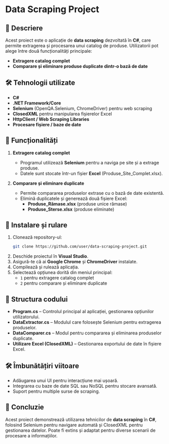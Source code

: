 # Data Scraping Project

## 📌 Descriere
Acest proiect este o aplicație de **data scraping** dezvoltată în **C#**, care permite extragerea și procesarea unui catalog de produse. Utilizatorii pot alege între două funcționalități principale:
- **Extragere catalog complet**
- **Comparare și eliminare produse duplicate dintr-o bază de date**

## 🛠️ Tehnologii utilizate
- **C#**
- **.NET Framework/Core**
- **Selenium** (OpenQA.Selenium, ChromeDriver) pentru web scraping
- **ClosedXML** pentru manipularea fișierelor Excel
- **HttpClient / Web Scraping Libraries**
- **Procesare fișiere / baze de date**

## 🔧 Funcționalități
1. **Extragere catalog complet**
   - Programul utilizează **Selenium** pentru a naviga pe site și a extrage produse.
   - Datele sunt stocate într-un fișier **Excel** (Produse_Site_Complet.xlsx).

2. **Comparare și eliminare duplicate**
   - Permite compararea produselor extrase cu o bază de date existentă.
   - Elimină duplicatele și generează două fișiere Excel:
     - **Produse_Rămase.xlsx** (produse unice rămase)
     - **Produse_Sterse.xlsx** (produse eliminate)

## 🚀 Instalare și rulare
1. Clonează repository-ul:
   ```sh
   git clone https://github.com/user/data-scraping-project.git
   ```
2. Deschide proiectul în **Visual Studio**.
3. Asigură-te că ai **Google Chrome** și **ChromeDriver** instalate.
4. Compilează și rulează aplicația.
5. Selectează opțiunea dorită din meniul principal:
   - `1` pentru extragere catalog complet
   - `2` pentru comparare și eliminare duplicate

## 📂 Structura codului
- **Program.cs** – Controlul principal al aplicației, gestionarea opțiunilor utilizatorului.
- **DataExtractor.cs** – Modulul care folosește Selenium pentru extragerea produselor.
- **DataComparer.cs** – Modul pentru compararea și eliminarea produselor duplicate.
- **Utilizare Excel (ClosedXML)** – Gestionarea exportului de date în fișiere Excel.

## 🛠️ Îmbunătățiri viitoare
- Adăugarea unui UI pentru interacțiune mai ușoară.
- Integrarea cu baze de date SQL sau NoSQL pentru stocare avansată.
- Suport pentru multiple surse de scraping.

## 📢 Concluzie
Acest proiect demonstrează utilizarea tehnicilor de **data scraping** în **C#**, folosind Selenium pentru navigare automată și ClosedXML pentru gestionarea datelor. Poate fi extins și adaptat pentru diverse scenarii de procesare a informațiilor.

